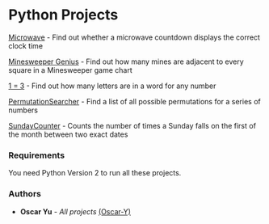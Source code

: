 # Python Projects

[Microwave](https://github.com/Oscar-Y/fun/blob/master/microwave.py) - Find out whether a microwave countdown displays the correct clock time

[Minesweeper Genius](https://github.com/Oscar-Y/fun/blob/master/minesweeper.py) - Find out how many mines are adjacent to every square in a Minesweeper game chart

[1 = 3](https://github.com/Oscar-Y/fun/blob/master/number2letters.py) - Find out how many letters are in a word for any number

[PermutationSearcher](https://github.com/Oscar-Y/fun/blob/master/permutationsearch.py) - Find a list of all possible permutations for a series of numbers

[SundayCounter](https://github.com/Oscar-Y/fun/blob/master/number2letters.py) - Counts the number of times a Sunday falls on the first of the month between two exact dates

### Requirements
You need Python Version 2 to run all these projects.

### Authors
* **Oscar Yu** - *All projects* [(Oscar-Y)](https://github.com/Oscar-Y)
